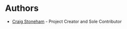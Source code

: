 # Authors

- [Craig Stoneham](https://github.com/Craig-Stoneham) - Project Creator and Sole Contributor

